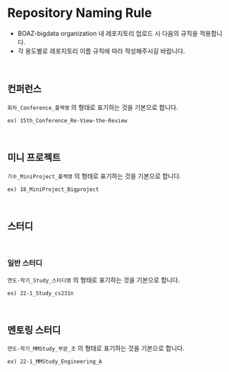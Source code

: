 # Repository Naming Rule
* BOAZ-bigdata organization 내 레포지토리 업로드 시 다음의 규칙을 적용합니다.
* 각 용도별로 레포지토리 이름 규칙에 따라 작성해주시길 바랍니다.

</br>

## 컨퍼런스
`회차_Conference_플젝명` 의 형태로 표기하는 것을 기본으로 합니다.
```
ex) 15th_Conference_Re-View-the-Review
```
</br>

## 미니 프로젝트
`기수_MiniProject_플젝명` 의 형태로 표기하는 것을 기본으로 합니다.
```
ex) 18_MiniProject_Bigproject
```
</br>

## 스터디

</br>

### 일반 스터디
`연도-학기_Study_스터디명` 의 형태로 표기하는 것을 기본으로 합니다.
```
ex) 22-1_Study_cs231n
```
</br>

## 멘토링 스터디
`연도-학기_MMStudy_부문_조` 의 형태로 표기하는 것을 기본으로 합니다.
```
ex) 22-1_MMStudy_Engineering_A
```
</br>
